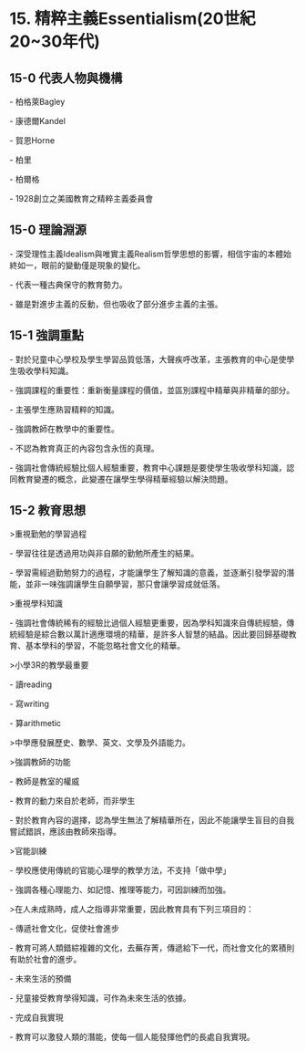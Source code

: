   

# 15. 精粹主義Essentialism(20世紀20~30年代)

  

## 15-0 代表人物與機構

\- 柏格萊Bagley

\- 康德爾Kandel

\- 賀恩Horne

\- 柏里

\- 柏爾格

\- 1928創立之美國教育之精粹主義委員會

  

## 15-0 理論淵源

  

\- 深受理性主義Idealism與唯實主義Realism哲學思想的影響，相信宇宙的本體始終如一，眼前的變動僅是現象的變化。

  

\- 代表一種古典保守的教育勢力。

  

\- 雖是對進步主義的反動，但也吸收了部分進步主義的主張。

  

## 15-1 強調重點

  

\- 對於兒童中心學校及學生學習品質低落，大聲疾呼改革，主張教育的中心是使學生吸收學科知識。

  

\- 強調課程的重要性：重新衡量課程的價值，並區別課程中精華與非精華的部分。

  

\- 主張學生應熟習精粹的知識。

  

\- 強調教師在教學中的重要性。

  

\- 不認為教育真正的內容包含永恆的真理。

  

\- 強調社會傳統經驗比個人經驗重要，教育中心課題是要使學生吸收學科知識，認同教育變遷的概念，此變遷在讓學生學得精華經驗以解決問題。

  

## 15-2 教育思想

  

\>重視勤勉的學習過程

\- 學習往往是透過用功與非自願的勤勉所產生的結果。

\- 學習需經過勤勉努力的過程，才能讓學生了解知識的意義，並逐漸引發學習的潛能，並非一味強調讓學生自願學習，那只會讓學習成就低落。

  

\>重視學科知識

\- 強調社會傳統稀有的經驗比過個人經驗更重要，因為學科知識來自傳統經驗，傳統經驗是綜合數以萬計適應環境的精華，是許多人智慧的結晶。因此要回歸基礎教育、基本學科的學習，不能忽略社會文化的精華。

  

\>小學3R的教學最重要

\- 讀reading

\- 寫writing

\- 算arithmetic

  

\>中學應發展歷史、數學、英文、文學及外語能力。

  

\>強調教師的功能

\- 教師是教室的權威

\- 教育的動力來自於老師，而非學生

\- 對於教育內容的選擇，認為學生無法了解精華所在，因此不能讓學生盲目的自我嘗試錯誤，應該由教師來指導。

  

\>官能訓練

\- 學校應使用傳統的官能心理學的教學方法，不支持「做中學」

\- 強調各種心理能力、如記憶、推理等能力，可因訓練而加強。

  

\>在人未成熟時，成人之指導非常重要，因此教育具有下列三項目的：

  

\- 傳遞社會文化，促使社會進步

\- 教育可將人類錯綜複雜的文化，去蕪存菁，傳遞給下一代，而社會文化的累積則有助於社會的進步。

  

\- 未來生活的預備

\- 兒童接受教育學得知識，可作為未來生活的依據。

  

\- 完成自我實現

\- 教育可以激發人類的潛能，使每一個人能發揮他們的長處自我實現。

  

